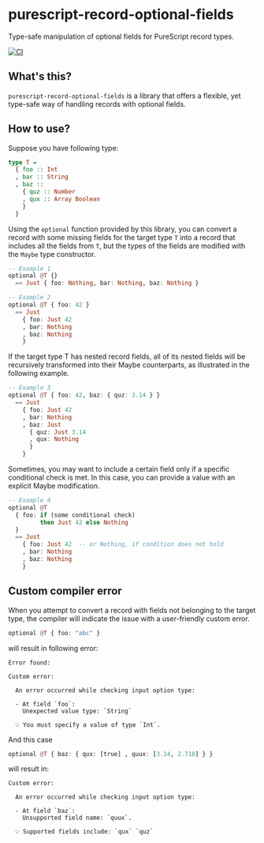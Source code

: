 # purescript-record-optional-fields

Type-safe manipulation of optional fields for PureScript record types.

[![CI](https://github.com/katsujukou/purescript-optional-fields/actions/workflows/ci.yml/badge.svg)](https://github.com/katsujukou/purescript-optional-fields/actions/workflows/ci.yml)

## What's this?

`purescript-record-optional-fields` is a library that offers a flexible, yet type-safe way of handling records with optional fields.

## How to use?

Suppose you have following type:

```purescript
type T =
  { foo :: Int
  , bar :: String
  , baz ::
    { quz :: Number
    , qux :: Array Boolean
    }
  }
```

Using the `optional` function provided by this library, you can convert a record with some missing fields for the target type `T` into a record that includes all the fields from `T`, but the types of the fields are modified with the `Maybe` type constructor.

```purescript
-- Example 1
optional @T {}
  == Just { foo: Nothing, bar: Nothing, baz: Nothing }

-- Example 2
optional @T { foo: 42 }
  == Just
    { foo: Just 42
    , bar: Nothing
    , baz: Nothing
    }
```

If the target type T has nested record fields, all of its nested fields will be recursively transformed into their Maybe counterparts, as illustrated in the following example.

```purescript
-- Example 3
optional @T { foo: 42, baz: { quz: 3.14 } }
  == Just
    { foo: Just 42
    , bar: Nothing
    , baz: Just
      { quz: Just 3.14
      , qux: Nothing
      }
    }
```

Sometimes, you may want to include a certain field only if a specific conditional check is met. In this case, you can provide a value with an explicit Maybe modification.

```purescript
-- Example 4
optional @T
  { foo: if (some conditional check)
         then Just 42 else Nothing
  }
  == Just
    { foo: Just 42  -- or Nothing, if condition does not hold
    , bar: Nothing
    , baz: Nothing
    }
```

## Custom compiler error

When you attempt to convert a record with fields not belonging to the target type, the compiler will indicate the issue with a user-friendly custom error.

```purescript
optional @T { foo: "abc" }
```

will result in following error:

```
Error found:

Custom error:

  An error occurred while checking input option type:

  - At field `foo`:
    Unexpected value type: `String`

  💡 You must specify a value of type `Int`.
```

And this case

```purs
optional @T { baz: { qux: [true] , quux: [3.14, 2.718] } }
```

will result in:

```
Custom error:

  An error occurred while checking input option type:

  - At field `baz`:
    Unsupported field name: `quux`.

  💡 Supported fields include: `qux` `quz`
```
